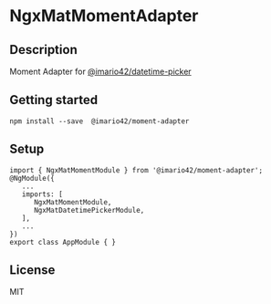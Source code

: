 # NgxMatMomentAdapter

## Description

Moment Adapter for [@imario42/datetime-picker](https://www.npmjs.com/package/@imario42/datetime-picker)

## Getting started

```
npm install --save  @imario42/moment-adapter
```

## Setup

```
import { NgxMatMomentModule } from '@imario42/moment-adapter';
@NgModule({
   ...
   imports: [
      NgxMatMomentModule,
      NgxMatDatetimePickerModule,
   ],
   ...
})
export class AppModule { }
```

## License

MIT
